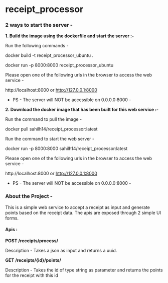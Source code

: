 # receipt_processor

### 2 ways to start the server -

**1. Build the image using the dockerfile and start the server :-**

Run the following commands -

docker build -t receipt_processor_ubuntu .

docker run -p 8000:8000 receipt_processor_ubuntu

Please open one of the following urls in the browser to access the web service -

http://localhost:8000 or http://127.0.0.1:8000

- PS - The server will NOT be accessible on 0.0.0.0:8000 -


**2. Download the docker image that has been built for this web service :-**

Run the command to pull the image -

docker pull sahilh14/receipt_processor:latest

Run the command to start the web server -

docker run -p 8000:8000 sahilh14/receipt_processor:latest

Please open one of the following urls in the browser to access the web service -

http://localhost:8000 or http://127.0.0.1:8000

- PS - The server will NOT be accessible on 0.0.0.0:8000 -


### About the Project - 

This is a simple web service to accept a receipt as input and generate points based on the receipt data.
The apis are exposed through 2 simple UI forms. 

#### Apis :
**POST /receipts/process/**

Description - Takes a json as input and returns a uuid.

**GET /receipts/{id}/points/**

Description - Takes the id of type string as parameter and returns the points for the receipt with this id

